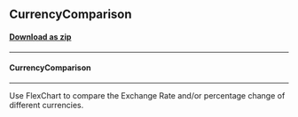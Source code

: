 ## CurrencyComparison
#### [Download as zip](https://grapecity.github.io/DownGit/#/home?url=https://github.com/GrapeCity/ComponentOne-WPF-Samples/tree/master/NET_6/Chart/CurrencyComparison)
____
#### CurrencyComparison
____
Use FlexChart to compare the Exchange Rate and/or percentage change of different currencies.
